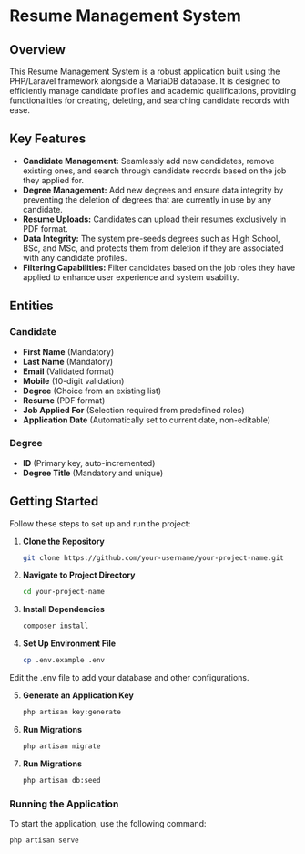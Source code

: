 # Resume Management System

## Overview

This Resume Management System is a robust application built using the PHP/Laravel framework alongside a MariaDB database. It is designed to efficiently manage candidate profiles and academic qualifications, providing functionalities for creating, deleting, and searching candidate records with ease.

## Key Features

- **Candidate Management:** Seamlessly add new candidates, remove existing ones, and search through candidate records based on the job they applied for.
- **Degree Management:** Add new degrees and ensure data integrity by preventing the deletion of degrees that are currently in use by any candidate.
- **Resume Uploads:** Candidates can upload their resumes exclusively in PDF format.
- **Data Integrity:** The system pre-seeds degrees such as High School, BSc, and MSc, and protects them from deletion if they are associated with any candidate profiles.
- **Filtering Capabilities:** Filter candidates based on the job roles they have applied to enhance user experience and system usability.

## Entities

### Candidate

- **First Name** (Mandatory)
- **Last Name** (Mandatory)
- **Email** (Validated format)
- **Mobile** (10-digit validation)
- **Degree** (Choice from an existing list)
- **Resume** (PDF format)
- **Job Applied For** (Selection required from predefined roles)
- **Application Date** (Automatically set to current date, non-editable)

### Degree

- **ID** (Primary key, auto-incremented)
- **Degree Title** (Mandatory and unique)

## Getting Started

Follow these steps to set up and run the project:

1. **Clone the Repository**
   ```bash
   git clone https://github.com/your-username/your-project-name.git
2. **Navigate to Project Directory**
   ```bash
   cd your-project-name
3. **Install Dependencies**
   ```bash
   composer install
4. **Set Up Environment File**
   ```bash
   cp .env.example .env

Edit the .env file to add your database and other configurations.

5. **Generate an Application Key**
   ```bash
   php artisan key:generate
   
6. **Run Migrations**
   ```bash
   php artisan migrate
7. **Run Migrations**
   ```bash
   php artisan db:seed

### Running the Application
To start the application, use the following command:
   ```bash
   php artisan serve

    
